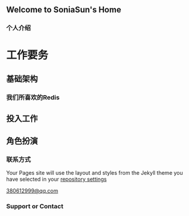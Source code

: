 ## Welcome to SoniaSun's Home


### 个人介绍 

 
# 工作要务
## 基础架构
### 我们所喜欢的Redis



## 投入工作

## 角色扮演


 
### 联系方式 

Your Pages site will use the layout and styles from the Jekyll theme you have selected in your [repository settings](https://github.com/soniasun/soniasun.github.io/settings/pages)

380612999@qq.com

### Support or Contact


